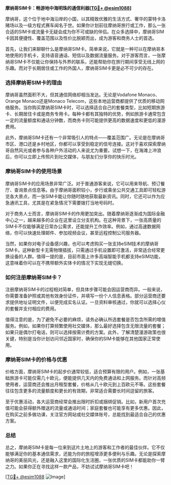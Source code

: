 **摩纳哥SIM卡：畅游地中海明珠的通信利器[[TG💪+ @esim1088](https://t.me/s/esim1088)]**

摩纳哥，这个位于地中海沿岸的小国，以其精致优雅的生活方式、奢华的蒙特卡洛赌场以及一级方程式赛车闻名于世。如果你计划前往摩纳哥旅行或工作，那么一张合适的SIM卡或流量卡无疑会成为你不可或缺的伴侣。在众多选择中，摩纳哥SIM卡因其便捷性、覆盖范围以及性价比脱颖而出，成为游客和商务人士的首选。

首先，让我们来聊聊什么是摩纳哥SIM卡。简单来说，它就是一种可以在摩纳哥本地使用的手机卡，支持语音通话、短信以及数据流量服务。对于游客而言，一张摩纳哥SIM卡不仅能让你保持与外界的联系，还能帮助你在旅行期间享受无线上网的乐趣。而对于长期居住或工作的外国人，摩纳哥SIM卡更是必不可少的存在。

### **选择摩纳哥SIM卡的理由**

摩纳哥虽然面积不大，但其通信网络却相当发达。无论是Vodafone Monaco、Orange Monaco还是Monaco Telecom，这些本地运营商都提供了优质的移动网络服务。当你购买摩纳哥SIM卡时，可以选择适合自己的套餐类型，比如短期旅游卡、长期居住卡或是商务专用卡。每种卡都有其独特的优势，例如旅游卡通常包含一定的流量额度和通话分钟数，而商务卡则可能提供更高的数据速度和更低的漫游费用。

此外，摩纳哥SIM卡还有一个非常吸引人的特点——覆盖范围广。无论是在摩纳哥市区、港口还是乡村地区，你都可以享受到稳定的信号连接。这对于喜欢探索摩纳哥自然风光或者参与各种户外活动的人来说尤为重要。试想一下，在海滩上冲浪后，你可以立即上传照片到社交媒体，与朋友们分享你的快乐时光。

### **摩纳哥SIM卡的使用场景**

摩纳哥SIM卡的应用场景非常广泛。对于普通游客来说，它可以用来导航、预订餐厅、查询景点信息等。由于摩纳哥面积较小，步行或乘坐公共交通工具即可轻松游览各大景点，而一张SIM卡能让你随时随地获取最新资讯。同时，它还可以作为应急通讯工具，尤其是在紧急情况下需要拨打当地号码时。

对于商务人士而言，摩纳哥SIM卡的作用更加突出。随着摩纳哥逐渐成为国际金融中心之一，越来越多的企业在这里设立分支机构。在这种背景下，一张高质量的SIM卡不仅能够满足日常办公需求，还能提升工作效率。例如，通过高速数据网络，你可以快速处理邮件、参加视频会议，甚至远程控制公司服务器。

当然，如果你对电子设备感兴趣，也可以考虑购买一张支持eSIM技术的摩纳哥SIM卡。这种新型卡无需物理插拔，只需通过手机设置即可激活，非常适合经常更换设备的人群。值得一提的是，目前市面上许多高端智能手机都支持eSIM功能，这意味着你可以在不携带额外实体卡的情况下实现无缝切换。

### **如何注册摩纳哥SIM卡？**

注册摩纳哥SIM卡的过程相对简单，但具体步骤可能会因运营商而异。一般来说，你需要准备护照或其他有效身份证件，并填写一份个人信息表格。部分运营商还要求提供地址证明文件，以便完成实名认证。一旦资料审核通过，你就可以选择心仪的套餐并支付相应的费用。

值得注意的是，为了避免不必要的麻烦，请务必确认所选套餐是否包含所需的增值服务。例如，如果你打算频繁使用社交媒体，那么最好选择包含无限流量的套餐；如果只是偶尔打电话，则可以选择按需计费的方案。此外，了解清楚漫游政策也很关键，特别是当你计划访问邻近国家时，确保你的SIM卡能够在其他国家正常使用。

### **摩纳哥SIM卡的价格与优惠**

价格方面，摩纳哥SIM卡的起步价通常较低，适合预算有限的用户。例如，一张基础旅游卡可能仅需几十欧元，便能提供几天内的免费通话和上网服务。而针对高频使用者，运营商还会推出月租型套餐，价格从几十欧元到上百欧元不等。这些套餐往往包含更多的流量额度和更长的有效期，非常适合需要长时间逗留的旅客。

至于优惠活动，各大运营商经常会推出限时折扣或捆绑促销。比如，新用户首次充值可能会获得额外赠送的流量或通话时间；家庭套餐也可能享有更多优惠。因此，在购买之前多做功课，关注官方网站或社交媒体账号，总能找到最适合自己的优惠方案。

### **总结**

总之，摩纳哥SIM卡是每一位来到这片土地上的游客和工作者的最佳伙伴。它不仅能够满足你的基本通信需求，还能为你的旅程增添更多便利与乐趣。无论是探索摩纳哥的美丽风光，还是融入这里的国际化生活圈，一张优质的SIM卡都能助你一臂之力。如果你正在寻找这样一款产品，不妨试试摩纳哥SIM卡吧！

[[TG💪+ @esim1088](https://t.me/s/esim1088) ![Image](https://i.postimg.cc/4NQfJmqS/Snipaste-2025-05-13-00-14-12.png)]